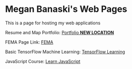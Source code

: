 # Megan Banaski's Web Pages

This is a page for hosting my web applications

Resume and Map Portfolio: [Portfolio **NEW LOCATION**](https://meganbanaski.github.io/portfolio/)

FEMA Page Link: [FEMA](https://mbana641.github.io/FEMA_DST/FEMA.html)

Basic TensorFlow Machine Learning: [TensorFlow Learning](https://mbana641.github.io/basicLearning/)

JavaScript Course: [Learn JavaScript](https://mbana641.github.io/javascript_course)

